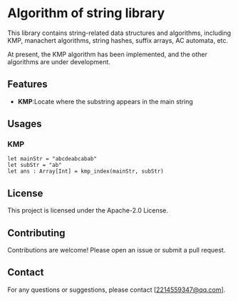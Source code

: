 # Algorithm of string library

This library contains string-related data structures and algorithms, including KMP, manachert algorithms, string hashes, suffix arrays, AC automata, etc.

At present, the KMP algorithm has been implemented, and the other algorithms are under development.

## Features

- **KMP**:Locate where the substring appears in the main string

## Usages

### KMP

```moonbit
let mainStr = "abcdeabcabab"
let subStr = "ab"
let ans : Array[Int] = kmp_index(mainStr, subStr)
```

## License

This project is licensed under the Apache-2.0 License.

## Contributing

Contributions are welcome! Please open an issue or submit a pull request.

## Contact

For any questions or suggestions, please contact [2214559347@qq.com].
